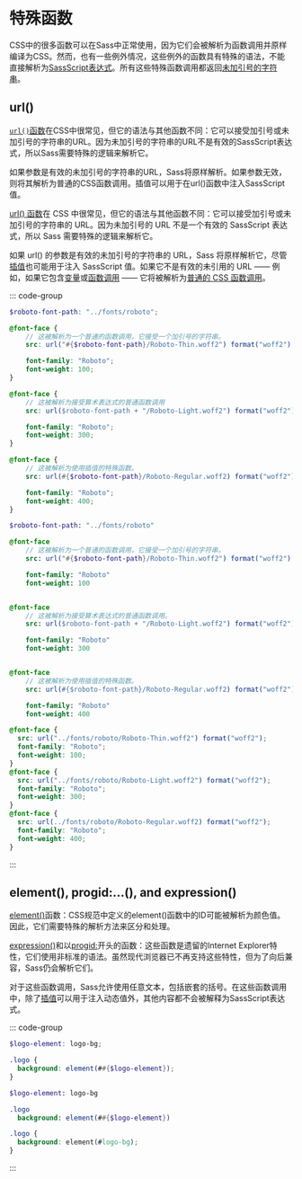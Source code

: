 # 特殊函数

CSS中的很多函数可以在Sass中正常使用，因为它们会被解析为函数调用并原样编译为CSS。然而，也有一些例外情况，这些例外的函数具有特殊的语法，不能直接解析为[SassScript表达式](./structure#表达式)。所有这些特殊函数调用都返回[未加引号的字符串](../values/strings#未加引号的字符串)。


## url()

[`url()`函数](https://developer.mozilla.org/zh-CN/docs/Web/CSS/url)在CSS中很常见，但它的语法与其他函数不同：它可以接受加引号或未加引号的字符串的URL。因为未加引号的字符串的URL不是有效的SassScript表达式，所以Sass需要特殊的逻辑来解析它。

如果参数是有效的未加引号的字符串的URL，Sass将原样解析。如果参数无效，则将其解析为普通的CSS函数调用。插值可以用于在url()函数中注入SassScript值。

[url() 函数](https://developer.mozilla.org/zh-CN/docs/Web/CSS/url)在 CSS 中很常见，但它的语法与其他函数不同：它可以接受加引号或未加引号的字符串的 URL。因为未加引号的 URL 不是一个有效的 SassScript 表达式，所以 Sass 需要特殊的逻辑来解析它。

如果 url() 的参数是有效的未加引号的字符串的 URL，Sass 将原样解析它，尽管[插值](../interpolation)也可能用于注入 SassScript 值。如果它不是有效的未引用的 URL —— 例如，如果它包含[变量](../variables)或[函数调用](../at-rules/function) —— 它将被解析为[普通的 CSS 函数调用](../at-rules/function#普通CSS函数)。

::: code-group

```scss [scss]
$roboto-font-path: "../fonts/roboto";

@font-face {
    // 这被解析为一个普通的函数调用，它接受一个加引号的字符串。
    src: url("#{$roboto-font-path}/Roboto-Thin.woff2") format("woff2");

    font-family: "Roboto";
    font-weight: 100;
}

@font-face {
    // 这被解析为接受算术表达式的普通函数调用
    src: url($roboto-font-path + "/Roboto-Light.woff2") format("woff2");

    font-family: "Roboto";
    font-weight: 300;
}

@font-face {
    // 这被解析为使用插值的特殊函数。
    src: url(#{$roboto-font-path}/Roboto-Regular.woff2) format("woff2");

    font-family: "Roboto";
    font-weight: 400;
}
```

```sass [sass]
$roboto-font-path: "../fonts/roboto"

@font-face
    // 这被解析为一个普通的函数调用，它接受一个加引号的字符串。
    src: url("#{$roboto-font-path}/Roboto-Thin.woff2") format("woff2")

    font-family: "Roboto"
    font-weight: 100


@font-face
    // 这被解析为接受算术表达式的普通函数调用。
    src: url($roboto-font-path + "/Roboto-Light.woff2") format("woff2")

    font-family: "Roboto"
    font-weight: 300


@font-face
    // 这被解析为使用插值的特殊函数。
    src: url(#{$roboto-font-path}/Roboto-Regular.woff2) format("woff2")

    font-family: "Roboto"
    font-weight: 400
```

```css [css]
@font-face {
  src: url("../fonts/roboto/Roboto-Thin.woff2") format("woff2");
  font-family: "Roboto";
  font-weight: 100;
}
@font-face {
  src: url("../fonts/roboto/Roboto-Light.woff2") format("woff2");
  font-family: "Roboto";
  font-weight: 300;
}
@font-face {
  src: url(../fonts/roboto/Roboto-Regular.woff2) format("woff2");
  font-family: "Roboto";
  font-weight: 400;
}
```
:::

## element(), progid:...(), and expression()

[element()](https://developer.mozilla.org/zh-CN/docs/Web/CSS/element)函数：CSS规范中定义的element()函数中的ID可能被解析为颜色值。因此，它们需要特殊的解析方法来区分和处理。

[expression()](https://blogs.msdn.microsoft.com/ie/2008/10/16/ending-expressions/)和以[progid:](https://learn.microsoft.com/zh-cn/archive/blogs/ie/the-css-corner-using-filters-in-ie8)开头的函数：这些函数是遗留的Internet Explorer特性，它们使用非标准的语法。虽然现代浏览器已不再支持这些特性，但为了向后兼容，Sass仍会解析它们。

对于这些函数调用，Sass允许使用任意文本，包括嵌套的括号。在这些函数调用中，除了[插值](../interpolation)可以用于注入动态值外，其他内容都不会被解释为SassScript表达式。

::: code-group
```scss [scss]
$logo-element: logo-bg;

.logo {
  background: element(##{$logo-element});
}
```
```sass [sass]
$logo-element: logo-bg

.logo
  background: element(##{$logo-element})
```
```css [css]
.logo {
  background: element(#logo-bg);
}

```
:::
